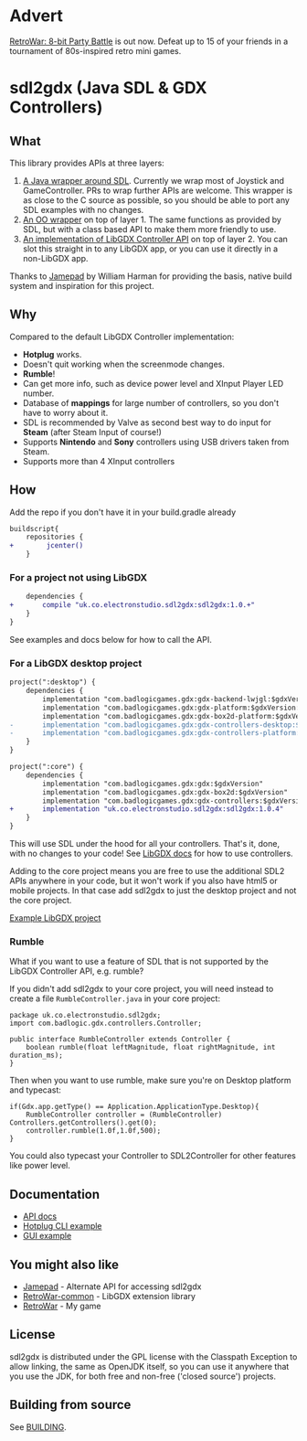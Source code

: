 # Advert

[RetroWar: 8-bit Party Battle](https://store.steampowered.com/app/664240/RetroWar_8bit_Party_Battle/?git) is out now.  Defeat up to 15 of your friends in a tournament of 80s-inspired retro mini games.

# sdl2gdx (Java SDL & GDX Controllers)

## What

This library provides APIs at three layers:
1. [A Java wrapper around SDL](https://electronstudio.github.io/sdl2gdx/org/libsdl/SDL.html).  Currently we wrap most of Joystick and GameController.  PRs to wrap further APIs are welcome.  This wrapper is as close to the C source as
possible, so you should be able to port any SDL examples with no changes.
2. [An OO wrapper](https://electronstudio.github.io/sdl2gdx/org/libsdl/SDL_Joystick.html) on top of layer 1.  The same functions as provided by SDL, but with a class based API to make them more friendly to use.
3. [An implementation of LibGDX Controller API](https://electronstudio.github.io/sdl2gdx/uk/co/electronstudio/sdl2gdx/SDL2Controller.html) on top of layer 2.  You can slot this straight in to any LibGDX app, or you can use it directly in a non-LibGDX app.

Thanks to [Jamepad](https://github.com/williamahartman/Jamepad) by William Harman for providing the basis, native build system and inspiration for this project.

## Why

Compared to the default LibGDX Controller implementation:
* __Hotplug__ works.
* Doesn't quit working when the screenmode changes.
* __Rumble__!
* Can get more info, such as device power level and XInput Player LED number.
* Database of __mappings__ for large number of controllers, so you don't have to worry about it.
* SDL is recommended by Valve as second best way to do input for __Steam__ (after Steam Input of course!)
* Supports __Nintendo__ and __Sony__ controllers using USB drivers taken from Steam.
* Supports more than 4 XInput controllers

## How

Add the repo if you don't have it in your build.gradle already

```diff
buildscript{
    repositories {
+        jcenter()
    }
```

### For a project not using LibGDX

```diff
    dependencies {
+       compile "uk.co.electronstudio.sdl2gdx:sdl2gdx:1.0.+"
    }
}
```

See examples and docs below for how to call the API.


### For a LibGDX desktop project

```diff
project(":desktop") {
    dependencies {
        implementation "com.badlogicgames.gdx:gdx-backend-lwjgl:$gdxVersion"
        implementation "com.badlogicgames.gdx:gdx-platform:$gdxVersion:natives-desktop"
        implementation "com.badlogicgames.gdx:gdx-box2d-platform:$gdxVersion:natives-desktop"
-       implementation "com.badlogicgames.gdx:gdx-controllers-desktop:$gdxVersion"
-       implementation "com.badlogicgames.gdx:gdx-controllers-platform:$gdxVersion:natives-desktop"
    }
}

project(":core") {
    dependencies {
        implementation "com.badlogicgames.gdx:gdx:$gdxVersion"
        implementation "com.badlogicgames.gdx:gdx-box2d:$gdxVersion"
        implementation "com.badlogicgames.gdx:gdx-controllers:$gdxVersion"
+       implementation "uk.co.electronstudio.sdl2gdx:sdl2gdx:1.0.4"
    }
}

```

This will use SDL under the hood for all your controllers.  That's it, done, with
no changes to your code!  See [LibGDX docs](https://github.com/libgdx/libgdx/wiki/Controllers) for how to use controllers.

Adding to the core project means you are free to use the additional SDL2 APIs anywhere in your code, but it won't work if
you also have html5 or mobile projects.  In that case add sdl2gdx to just the desktop project and not the core project.

[Example LibGDX project](https://github.com/electronstudio/sdl2gdx-test)

### Rumble

What if you want to use a feature of SDL that is not supported by the LibGDX Controller API, e.g. rumble?

If you didn't add sdl2gdx to your core project, you will need instead to create a file `RumbleController.java` in your core project:

```
package uk.co.electronstudio.sdl2gdx;
import com.badlogic.gdx.controllers.Controller;

public interface RumbleController extends Controller {
    boolean rumble(float leftMagnitude, float rightMagnitude, int duration_ms);
}

```

Then when you want to use rumble, make sure you're on Desktop platform and typecast:

```
if(Gdx.app.getType() == Application.ApplicationType.Desktop){
    RumbleController controller = (RumbleController) Controllers.getControllers().get(0);
    controller.rumble(1.0f,1.0f,500);
}
```

You could also typecast your Controller to SDL2Controller for other features like power level.

## Documentation

* [API docs](https://electronstudio.github.io/sdl2gdx/)
* [Hotplug CLI example](src/uk/co/electronstudio/sdl2gdx/tests/SDLHotplugTest.java)
* [GUI example](src/uk/co/electronstudio/sdl2gdx/tests/SDLTest.java)


## You might also like
* [Jamepad](https://github.com/williamahartman/Jamepad) - Alternate API for accessing sdl2gdx
* [RetroWar-common](https://github.com/electronstudio/retrowar-common) - LibGDX extension library
* [RetroWar](http://retrowar.net) - My game

## License

sdl2gdx is distributed under the GPL license with the Classpath Exception to allow linking, the same as OpenJDK itself, so you can use it
anywhere that you use the JDK, for both free and non-free ('closed source') projects.

## Building from source

See [BUILDING](BUILDING.md).

